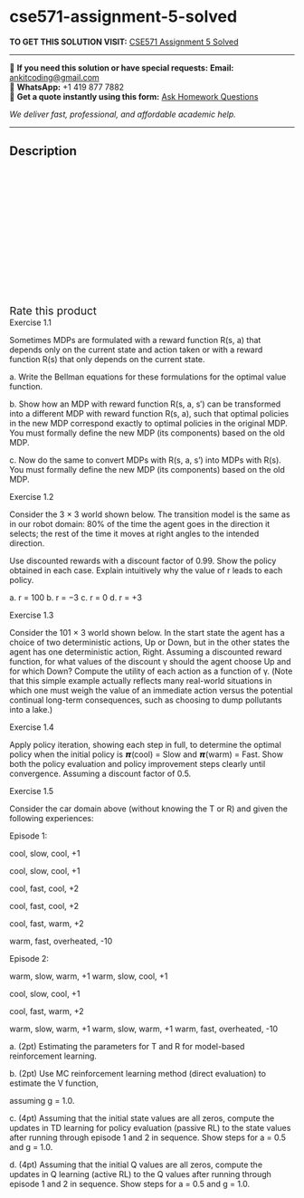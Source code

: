 # cse571-assignment-5-solved
**TO GET THIS SOLUTION VISIT:** [CSE571 Assignment 5 Solved](https://www.ankitcodinghub.com/product/cse571-assignment-5-solved/)


---

📩 **If you need this solution or have special requests:** **Email:** ankitcoding@gmail.com  
📱 **WhatsApp:** +1 419 877 7882  
📄 **Get a quote instantly using this form:** [Ask Homework Questions](https://www.ankitcodinghub.com/services/ask-homework-questions/)

*We deliver fast, professional, and affordable academic help.*

---

<h2>Description</h2>



<div class="kk-star-ratings kksr-auto kksr-align-center kksr-valign-top" data-payload="{&quot;align&quot;:&quot;center&quot;,&quot;id&quot;:&quot;96139&quot;,&quot;slug&quot;:&quot;default&quot;,&quot;valign&quot;:&quot;top&quot;,&quot;ignore&quot;:&quot;&quot;,&quot;reference&quot;:&quot;auto&quot;,&quot;class&quot;:&quot;&quot;,&quot;count&quot;:&quot;0&quot;,&quot;legendonly&quot;:&quot;&quot;,&quot;readonly&quot;:&quot;&quot;,&quot;score&quot;:&quot;0&quot;,&quot;starsonly&quot;:&quot;&quot;,&quot;best&quot;:&quot;5&quot;,&quot;gap&quot;:&quot;4&quot;,&quot;greet&quot;:&quot;Rate this product&quot;,&quot;legend&quot;:&quot;0\/5 - (0 votes)&quot;,&quot;size&quot;:&quot;24&quot;,&quot;title&quot;:&quot;CSE571 Assignment 5 Solved&quot;,&quot;width&quot;:&quot;0&quot;,&quot;_legend&quot;:&quot;{score}\/{best} - ({count} {votes})&quot;,&quot;font_factor&quot;:&quot;1.25&quot;}">

<div class="kksr-stars">

<div class="kksr-stars-inactive">
            <div class="kksr-star" data-star="1" style="padding-right: 4px">


<div class="kksr-icon" style="width: 24px; height: 24px;"></div>
        </div>
            <div class="kksr-star" data-star="2" style="padding-right: 4px">


<div class="kksr-icon" style="width: 24px; height: 24px;"></div>
        </div>
            <div class="kksr-star" data-star="3" style="padding-right: 4px">


<div class="kksr-icon" style="width: 24px; height: 24px;"></div>
        </div>
            <div class="kksr-star" data-star="4" style="padding-right: 4px">


<div class="kksr-icon" style="width: 24px; height: 24px;"></div>
        </div>
            <div class="kksr-star" data-star="5" style="padding-right: 4px">


<div class="kksr-icon" style="width: 24px; height: 24px;"></div>
        </div>
    </div>

<div class="kksr-stars-active" style="width: 0px;">
            <div class="kksr-star" style="padding-right: 4px">


<div class="kksr-icon" style="width: 24px; height: 24px;"></div>
        </div>
            <div class="kksr-star" style="padding-right: 4px">


<div class="kksr-icon" style="width: 24px; height: 24px;"></div>
        </div>
            <div class="kksr-star" style="padding-right: 4px">


<div class="kksr-icon" style="width: 24px; height: 24px;"></div>
        </div>
            <div class="kksr-star" style="padding-right: 4px">


<div class="kksr-icon" style="width: 24px; height: 24px;"></div>
        </div>
            <div class="kksr-star" style="padding-right: 4px">


<div class="kksr-icon" style="width: 24px; height: 24px;"></div>
        </div>
    </div>
</div>


<div class="kksr-legend" style="font-size: 19.2px;">
            <span class="kksr-muted">Rate this product</span>
    </div>
    </div>
<div class="page" title="Page 1">
<div class="layoutArea">
<div class="column">
Exercise 1.1

Sometimes MDPs are formulated with a reward function R(s, a) that depends only on the current state and action taken or with a reward function R(s) that only depends on the current state.

a. Write the Bellman equations for these formulations for the optimal value function.

b. Show how an MDP with reward function R(s, a, s′) can be transformed into a different MDP with reward function R(s, a), such that optimal policies in the new MDP correspond exactly to optimal policies in the original MDP. You must formally define the new MDP (its components) based on the old MDP.

c. Now do the same to convert MDPs with R(s, a, s’) into MDPs with R(s). You must formally define the new MDP (its components) based on the old MDP.

Exercise 1.2

Consider the 3 × 3 world shown below. The transition model is the same as in our robot domain: 80% of the time the agent goes in the direction it selects; the rest of the time it moves at right angles to the intended direction.

Use discounted rewards with a discount factor of 0.99. Show the policy obtained in each case. Explain intuitively why the value of r leads to each policy.

a. r = 100 b. r = −3 c. r = 0 d. r = +3

</div>
</div>
</div>
<div class="page" title="Page 2">
<div class="layoutArea">
<div class="column">
Exercise 1.3

Consider the 101 × 3 world shown below. In the start state the agent has a choice of two deterministic actions, Up or Down, but in the other states the agent has one deterministic action, Right. Assuming a discounted reward function, for what values of the discount γ should the agent choose Up and for which Down? Compute the utility of each action as a function of γ. (Note that this simple example actually reflects many real-world situations in which one must weigh the value of an immediate action versus the potential continual long-term consequences, such as choosing to dump pollutants into a lake.)

Exercise 1.4

Apply policy iteration, showing each step in full, to determine the optimal policy when the initial policy is 𝞹(cool) = Slow and 𝞹(warm) = Fast. Show both the policy evaluation and policy improvement steps clearly until convergence. Assuming a discount factor of 0.5.

Exercise 1.5

Consider the car domain above (without knowing the T or R) and given the following experiences:

Episode 1:

cool, slow, cool, +1

cool, slow, cool, +1

cool, fast, cool, +2

cool, fast, cool, +2

cool, fast, warm, +2

warm, fast, overheated, -10

</div>
</div>
</div>
<div class="page" title="Page 3">
<div class="layoutArea">
<div class="column">
Episode 2:

warm, slow, warm, +1 warm, slow, cool, +1

cool, slow, cool, +1

cool, fast, warm, +2

warm, slow, warm, +1 warm, slow, warm, +1 warm, fast, overheated, -10

a. (2pt) Estimating the parameters for T and R for model-based reinforcement learning.

b. (2pt) Use MC reinforcement learning method (direct evaluation) to estimate the V function,

assuming g = 1.0.

c. (4pt) Assuming that the initial state values are all zeros, compute the updates in TD learning for policy evaluation (passive RL) to the state values after running through episode 1 and 2 in sequence. Show steps for a = 0.5 and g = 1.0.

d. (4pt) Assuming that the initial Q values are all zeros, compute the updates in Q learning (active RL) to the Q values after running through episode 1 and 2 in sequence. Show steps for a = 0.5 and g = 1.0.

</div>
</div>
</div>
